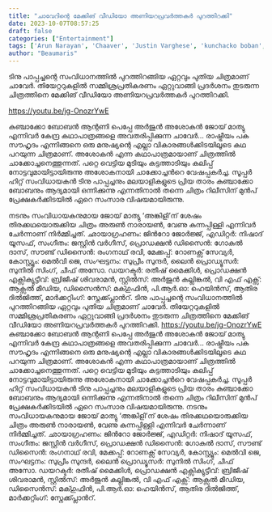 ```yaml
---
title: "ചാവേറിന്റെ മേക്കിങ് വീഡിയോ അണിയറപ്രവർത്തകർ പുറത്തിറക്കി"
date: 2023-10-07T08:57:25
draft: false
categories: ["Entertainment"]
tags: ['Arun Narayan', 'Chaaver', 'Justin Varghese', 'kunchacko boban', 'making video', 'tinu pappachan']
author: "Beaumaris"
---
```


ടിനു പാപ്പച്ചന്റെ സംവിധാനത്തിൽ പുറത്തിറങ്ങിയ ഏറ്റവും പുതിയ ചിത്രമാണ് ചാവേർ. തിയേറ്ററുകളിൽ സമ്മിശ്രപ്രതികരണം ഏറ്റുവാങ്ങി പ്രദർശനം തുടരുന്ന ചിത്രത്തിനെ മേക്കിങ് വീഡിയോ അണിയറപ്രവർത്തകർ പുറത്തിറക്കി.

https://youtu.be/jg-OnozrYwE

കുഞ്ചാക്കോ ബോബൻ ആന്റണി പെപ്പേ അർജുൻ അശോകൻ ജോയ് മാത്യു എന്നിവർ കേന്ദ്ര കഥാപാത്രങ്ങളെ അവതരിപ്പിക്കുന്ന ചാവേർ… രാഷ്ട്രീയം പക സൗഹൃദം എന്നിങ്ങനെ ഒരു മനുഷ്യന്റെ എല്ലാ വികാരങ്ങൾക്കിടയിലൂടെ കഥ പറയുന്ന ചിത്രമാണ്. അശോകൻ എന്ന കഥാപാത്രമായാണ് ചിത്രത്തിൽ ചാക്കോച്ചനെത്തുന്നത്. പറ്റെ വെട്ടിയ മുടിയും കട്ടത്താടിയും കലിപ്പ് നോട്ടവുമായിട്ടായിരുന്നു അശോകനായി ചാക്കോച്ചന്‍റെ വേഷപ്പകർച്ച. സൂപ്പർ ഹിറ്റ് സംവിധായകൻ ടിനു പാപ്പച്ചനും മലയാളികളുടെ പ്രിയ താരം കുഞ്ചാക്കോ ബോബനും ആദ്യമായി ഒന്നിക്കുന്നു എന്നതിനാൽ തന്നെ ചിത്രം റിലീസിന് മുൻപ് പ്രേക്ഷകർക്കിടയിൽ ഏറെ സംസാര വിഷയമായിരുന്നു.

നടനും സംവിധായകനുമായ ജോയ് മാത്യു ‘അങ്കിളി’ന് ശേഷം തിരക്കഥയൊരുക്കിയ ചിത്രം അരുൺ നാരായൺ, വേണു കുന്നപ്പിള്ളി എന്നിവർ ചേർന്നാണ് നിർമ്മിച്ചത്. ഛായാഗ്രഹണം: ജിന്‍റോ ജോർജ്ജ്, എഡിറ്റർ: നിഷാദ് യൂസഫ്, സംഗീതം: ജസ്റ്റിൻ വർഗീസ്, പ്രൊഡക്ഷൻ ഡിസൈൻ: ഗോകുൽ ദാസ്, സൗണ്ട് ഡിസൈൻ: രംഗനാഥ് രവി, മേക്കപ്പ്: റോണക്സ് സേവ്യർ, കോസ്റ്റ്യൂം: മെൽവി ജെ, സംഘട്ടനം: സുപ്രീം സുന്ദർ, ലൈൻ പ്രൊഡ്യൂസർ: സുനിൽ സിംഗ്, ചീഫ് അസോ. ഡയറക്ടർ: രതീഷ് മൈക്കിൾ, പ്രൊഡക്ഷൻ എക്സിക്യുട്ടീവ്: ബ്രിജീഷ്‌ ശിവരാമൻ, സ്റ്റിൽസ്: അർജുൻ കല്ലിങ്കൽ, വി എഫ് എക്സ്: ആക്സൽ മീഡിയ, ഡിസൈൻസ്‌: മക്ഗുഫിൻ, പി.ആർ.ഓ: ഹെയിൻസ്, ആതിര ദിൽജിത്ത്, മാർക്കറ്റിംഗ്: സ്നേക്ക്പ്ലാന്‍റ്.
ടിനു പാപ്പച്ചന്റെ സംവിധാനത്തിൽ പുറത്തിറങ്ങിയ ഏറ്റവും പുതിയ ചിത്രമാണ് ചാവേർ. തിയേറ്ററുകളിൽ സമ്മിശ്രപ്രതികരണം ഏറ്റുവാങ്ങി പ്രദർശനം തുടരുന്ന ചിത്രത്തിനെ മേക്കിങ് വീഡിയോ അണിയറപ്രവർത്തകർ പുറത്തിറക്കി. https://youtu.be/jg-OnozrYwE കുഞ്ചാക്കോ ബോബൻ ആന്റണി പെപ്പേ അർജുൻ അശോകൻ ജോയ് മാത്യു എന്നിവർ കേന്ദ്ര കഥാപാത്രങ്ങളെ അവതരിപ്പിക്കുന്ന ചാവേർ… രാഷ്ട്രീയം പക സൗഹൃദം എന്നിങ്ങനെ ഒരു മനുഷ്യന്റെ എല്ലാ വികാരങ്ങൾക്കിടയിലൂടെ കഥ പറയുന്ന ചിത്രമാണ്. അശോകൻ എന്ന കഥാപാത്രമായാണ് ചിത്രത്തിൽ ചാക്കോച്ചനെത്തുന്നത്. പറ്റെ വെട്ടിയ മുടിയും കട്ടത്താടിയും കലിപ്പ് നോട്ടവുമായിട്ടായിരുന്നു അശോകനായി ചാക്കോച്ചന്‍റെ വേഷപ്പകർച്ച. സൂപ്പർ ഹിറ്റ് സംവിധായകൻ ടിനു പാപ്പച്ചനും മലയാളികളുടെ പ്രിയ താരം കുഞ്ചാക്കോ ബോബനും ആദ്യമായി ഒന്നിക്കുന്നു എന്നതിനാൽ തന്നെ ചിത്രം റിലീസിന് മുൻപ് പ്രേക്ഷകർക്കിടയിൽ ഏറെ സംസാര വിഷയമായിരുന്നു. നടനും സംവിധായകനുമായ ജോയ് മാത്യു ‘അങ്കിളി’ന് ശേഷം തിരക്കഥയൊരുക്കിയ ചിത്രം അരുൺ നാരായൺ, വേണു കുന്നപ്പിള്ളി എന്നിവർ ചേർന്നാണ് നിർമ്മിച്ചത്. ഛായാഗ്രഹണം: ജിന്‍റോ ജോർജ്ജ്, എഡിറ്റർ: നിഷാദ് യൂസഫ്, സംഗീതം: ജസ്റ്റിൻ വർഗീസ്, പ്രൊഡക്ഷൻ ഡിസൈൻ: ഗോകുൽ ദാസ്, സൗണ്ട് ഡിസൈൻ: രംഗനാഥ് രവി, മേക്കപ്പ്: റോണക്സ് സേവ്യർ, കോസ്റ്റ്യൂം: മെൽവി ജെ, സംഘട്ടനം: സുപ്രീം സുന്ദർ, ലൈൻ പ്രൊഡ്യൂസർ: സുനിൽ സിംഗ്, ചീഫ് അസോ. ഡയറക്ടർ: രതീഷ് മൈക്കിൾ, പ്രൊഡക്ഷൻ എക്സിക്യുട്ടീവ്: ബ്രിജീഷ്‌ ശിവരാമൻ, സ്റ്റിൽസ്: അർജുൻ കല്ലിങ്കൽ, വി എഫ് എക്സ്: ആക്സൽ മീഡിയ, ഡിസൈൻസ്‌: മക്ഗുഫിൻ, പി.ആർ.ഓ: ഹെയിൻസ്, ആതിര ദിൽജിത്ത്, മാർക്കറ്റിംഗ്: സ്നേക്ക്പ്ലാന്‍റ്.
